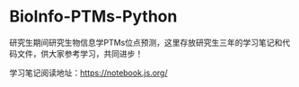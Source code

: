 # BioInfo-PTMs-Python
研究生期间研究生物信息学PTMs位点预测，这里存放研究生三年的学习笔记和代码文件，供大家参考学习，共同进步！

学习笔记阅读地址：https://notebook.js.org/


